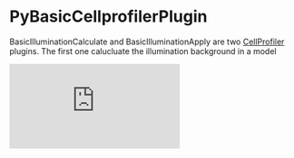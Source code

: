 # PyBasicCellprofilerPlugin

BasicIlluminationCalculate and BasicIlluminationApply are two [CellProfiler](https://cellprofiler.org) plugins. The first one calucluate the illumination background in a model 

![equation](http://www.sciweavers.org/tex2img.php?eq=1%2Bsin%28mc%5E2%29&bc=White&fc=Black&im=jpg&fs=12&ff=arev&edit=)
